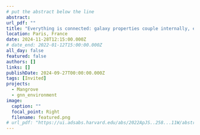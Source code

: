 ```yaml
---
# put the abstract below the line
abstract: 
url_pdf: ""
title: "Everything is connected: galaxy properties couple internally, environmentally, and historically @CosmoStat (Paris)"
location: Paris, France
date: 2024-11-28T12:15:00.000Z
# date_end: 2022-01-12T15:00:00.000Z
all_day: false
featured: false
authors: []
links: []
publishDate: 2024-09-27T00:00:00.000Z
tags: [Invited]
projects:
  - Mangrove
  - gnn_environment
image:
  caption: ""
  focal_point: Right
  filename: featured.png
# url_pdf: "https://ui.adsabs.harvard.edu/abs/2022ApJS..258...11W/abstract"
---
```

<!-- Galaxies’ properties are coupled to each other, as well as to their environments and merger histories. Unfortunately, these couplings are usually ignored in widely used statistical models of galaxies, often due to the difficulties of efficiently expressing them. I will introduce the tools necessary to explicitly introduce detailed descriptions of environments and merger histories into a statistical framework, and prove a surprising connection between the merger histories and environments of galaxies. I will then show how component coupling is implicitly treated in common codes which infer the physical parameters of galaxies, how the correct coupling strength can be empirically proven, and how this implicit treatment impacts the inferred parameters. -->
